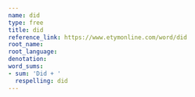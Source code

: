 ```yaml
---
name: did
type: free
title: did
reference_link: https://www.etymonline.com/word/did
root_name: 
root_language: 
denotation: 
word_sums:
- sum: 'Did + '
  respelling: did
---
```

